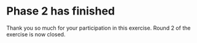# Phase 2 has finished
    
Thank you so much for your participation in this exercise.
Round 2 of the exercise is now closed.
